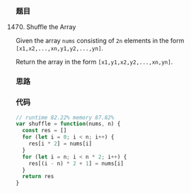 ### 题目
1470. Shuffle the Array

Given the array `nums` consisting of `2n` elements in the form `[x1,x2,...,xn,y1,y2,...,yn]`.

Return the array in the form `[x1,y1,x2,y2,...,xn,yn]`.

### 思路

### 代码
```javascript
// runtime 82.22% memory 87.82%
var shuffle = function(nums, n) {
  const res = []
  for (let i = 0; i < n; i++) {
    res[i * 2] = nums[i]
  }
  for (let i = n; i < n * 2; i++) {
    res[(i - n) * 2 + 1] = nums[i]
  }
  return res
}
```
